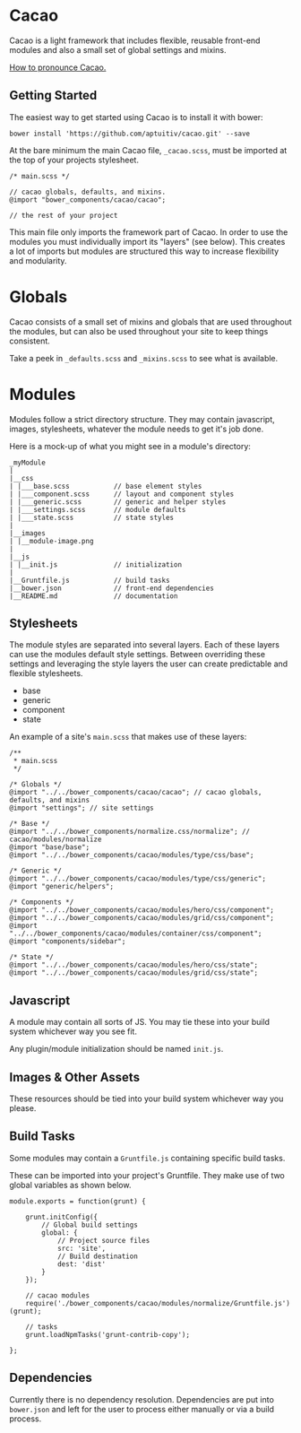 Cacao
=====

Cacao is a light framework that includes flexible, reusable front-end modules and also a small set of global settings and mixins.

[How to pronounce Cacao.](https://www.youtube.com/watch?v=kVSIkXL_Nmo)



Getting Started
---------------

The easiest way to get started using Cacao is to install it with bower:

`bower install 'https://github.com/aptuitiv/cacao.git' --save`

At the bare minimum the main Cacao file, `_cacao.scss`, must be imported at the top of your projects stylesheet.

    /* main.scss */

    // cacao globals, defaults, and mixins.
    @import "bower_components/cacao/cacao";

    // the rest of your project

This main file only imports the framework part of Cacao. In order to use the modules you must individually import its "layers" (see below).
This creates a lot of imports but modules are structured this way to increase flexibility and modularity.



Globals
=======

Cacao consists of a small set of mixins and globals that are used throughout the modules, but can also be used throughout your site to keep things consistent.

Take a peek in `_defaults.scss` and `_mixins.scss` to see what is available.



Modules
=======

Modules follow a strict directory structure. They may contain javascript, images, stylesheets, whatever the module needs to get it's job done.

Here is a mock-up of what you might see in a module's directory:

    _myModule
    |
    |__css
    | |___base.scss           // base element styles
    | |___component.scss      // layout and component styles
    | |___generic.scss        // generic and helper styles
    | |___settings.scss       // module defaults
    | |___state.scss          // state styles
    |
    |__images
    | |__module-image.png
    |
    |__js
    | |__init.js              // initialization
    |
    |__Gruntfile.js           // build tasks
    |__bower.json             // front-end dependencies
    |__README.md              // documentation


Stylesheets
-----------

The module styles are separated into several layers.
Each of these layers can use the modules default style settings.
Between overriding these settings and leveraging the style layers the user can create predictable and flexible stylesheets.

* base
* generic
* component
* state

An example of a site's `main.scss` that makes use of these layers:

    /**
     * main.scss
     */

    /* Globals */
    @import "../../bower_components/cacao/cacao"; // cacao globals, defaults, and mixins
    @import "settings"; // site settings

    /* Base */
    @import "../../bower_components/normalize.css/normalize"; // cacao/modules/normalize
    @import "base/base";
    @import "../../bower_components/cacao/modules/type/css/base";

    /* Generic */
    @import "../../bower_components/cacao/modules/type/css/generic";
    @import "generic/helpers";

    /* Components */
    @import "../../bower_components/cacao/modules/hero/css/component";
    @import "../../bower_components/cacao/modules/grid/css/component";
    @import "../../bower_components/cacao/modules/container/css/component";
    @import "components/sidebar";

    /* State */
    @import "../../bower_components/cacao/modules/hero/css/state";
    @import "../../bower_components/cacao/modules/grid/css/state";


Javascript
----------

A module may contain all sorts of JS. You may tie these into your build system whichever way you see fit.

Any plugin/module initialization should be named `init.js`.


Images & Other Assets
---------------------

These resources should be tied into your build system whichever way you please.


Build Tasks
-----------

Some modules may contain a `Gruntfile.js` containing specific build tasks.

These can be imported into your project's Gruntfile. They make use of two global variables as shown below.

    module.exports = function(grunt) {

        grunt.initConfig({
            // Global build settings
            global: {
                // Project source files
                src: 'site',
                // Build destination
                dest: 'dist'
            }
        });

        // cacao modules
        require('./bower_components/cacao/modules/normalize/Gruntfile.js')(grunt);

        // tasks
        grunt.loadNpmTasks('grunt-contrib-copy');

    };


Dependencies
------------

Currently there is no dependency resolution. Dependencies are put into `bower.json` and left for the user to process either manually or via a build process.



